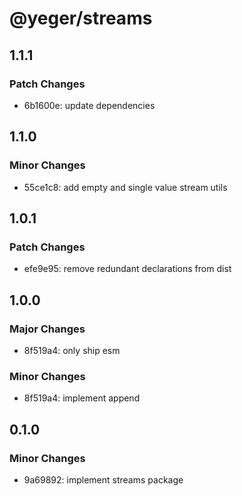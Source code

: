 # @yeger/streams

## 1.1.1

### Patch Changes

- 6b1600e: update dependencies

## 1.1.0

### Minor Changes

- 55ce1c8: add empty and single value stream utils

## 1.0.1

### Patch Changes

- efe9e95: remove redundant declarations from dist

## 1.0.0

### Major Changes

- 8f519a4: only ship esm

### Minor Changes

- 8f519a4: implement append

## 0.1.0

### Minor Changes

- 9a69892: implement streams package
